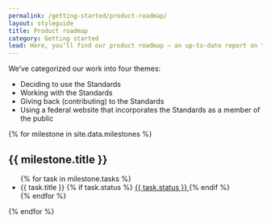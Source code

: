 ```yaml
---
permalink: /getting-started/product-roadmap/
layout: styleguide
title: Product roadmap
category: Getting started
lead: Here, you’ll find our product roadmap — an up-to-date report on the work we’re doing.
---
```


<p class="usa-font-lead">We’ve categorized our work into four themes:</p>

<ul class="usa-content-list usa-font-lead">
  <li>Deciding to use the Standards</li>
  <li>Working with the Standards</li>
  <li>Giving back (contributing) to the Standards</li>
  <li>Using a federal website that incorporates the Standards as a member of the public</li>
</ul>

{% for milestone in site.data.milestones %}
<section id="milestone-{{ forloop.index }}">
  <h2>{{ milestone.title }}</h2>
  <ul>
  {% for task in milestone.tasks %}
    <li>
      {{ task.title }}
      {% if task.status %}
          <a class="usa-label label-{{ task.status | slugify }}" href="{{ task.url }}" aria-describedby="tooltip-text-{{ task.title | slugify }}">
            {{ task.status }}
          </a>
      {% endif %}
    </li>
  {% endfor %}
  </ul>
</section>
{% endfor %}
